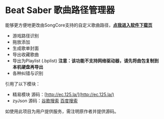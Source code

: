 
# Beat Saber 歌曲路径管理器
能够更方便地更改由SongCore支持的自定义歌曲路径，**[点我进入软件下载页](https://github.com/wgzeyu/Beat-Saber-Song-Folder-Manager/releases/latest)**  
* 游戏路径识别
* 拖放添加
* 生成歌单封面
* 导出收藏歌曲
* 导出为Playlist (.bplist) **注意：该功能不支持网络驱动器，请先将曲包复制到本机硬盘再导出**
* 各种纠错与识别

引用了以下模块：  
* 精易模块 源码：[http://ec.125.la/](http://ec.125.la/)
* zyJson 源码：[谷歌搜索](https://www.google.com/search?q=%E6%98%93%E8%AF%AD%E8%A8%80+zyjson) [百度搜索](https://www.baidu.com/s?wd=%E6%98%93%E8%AF%AD%E8%A8%80%20zyjson)

如使用此项目为用户提供服务，需注明原作者并提供源码。
